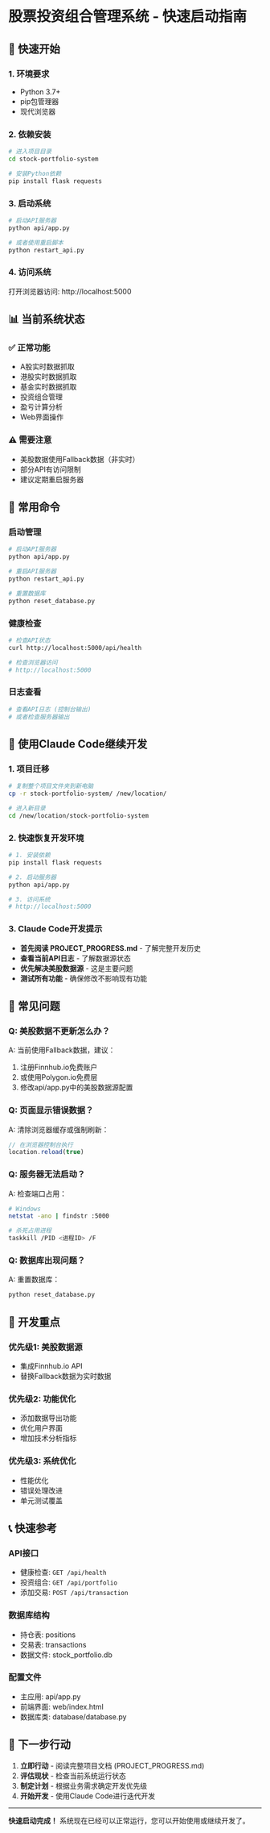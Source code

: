 # 股票投资组合管理系统 - 快速启动指南

## 🚀 快速开始

### 1. 环境要求
- Python 3.7+
- pip包管理器
- 现代浏览器

### 2. 依赖安装
```bash
# 进入项目目录
cd stock-portfolio-system

# 安装Python依赖
pip install flask requests
```

### 3. 启动系统
```bash
# 启动API服务器
python api/app.py

# 或者使用重启脚本
python restart_api.py
```

### 4. 访问系统
打开浏览器访问: http://localhost:5000

## 📊 当前系统状态

### ✅ 正常功能
- A股实时数据抓取
- 港股实时数据抓取
- 基金实时数据抓取
- 投资组合管理
- 盈亏计算分析
- Web界面操作

### ⚠️ 需要注意
- 美股数据使用Fallback数据（非实时）
- 部分API有访问限制
- 建议定期重启服务器

## 🔧 常用命令

### 启动管理
```bash
# 启动API服务器
python api/app.py

# 重启API服务器
python restart_api.py

# 重置数据库
python reset_database.py
```

### 健康检查
```bash
# 检查API状态
curl http://localhost:5000/api/health

# 检查浏览器访问
# http://localhost:5000
```

### 日志查看
```bash
# 查看API日志 (控制台输出)
# 或者检查服务器输出
```

## 🔄 使用Claude Code继续开发

### 1. 项目迁移
```bash
# 复制整个项目文件夹到新电脑
cp -r stock-portfolio-system/ /new/location/

# 进入新目录
cd /new/location/stock-portfolio-system
```

### 2. 快速恢复开发环境
```bash
# 1. 安装依赖
pip install flask requests

# 2. 启动服务器
python api/app.py

# 3. 访问系统
# http://localhost:5000
```

### 3. Claude Code开发提示
- **首先阅读 PROJECT_PROGRESS.md** - 了解完整开发历史
- **查看当前API日志** - 了解数据源状态
- **优先解决美股数据源** - 这是主要问题
- **测试所有功能** - 确保修改不影响现有功能

## 🐛 常见问题

### Q: 美股数据不更新怎么办？
A: 当前使用Fallback数据，建议：
1. 注册Finnhub.io免费账户
2. 或使用Polygon.io免费层
3. 修改api/app.py中的美股数据源配置

### Q: 页面显示错误数据？
A: 清除浏览器缓存或强制刷新：
```javascript
// 在浏览器控制台执行
location.reload(true)
```

### Q: 服务器无法启动？
A: 检查端口占用：
```bash
# Windows
netstat -ano | findstr :5000

# 杀死占用进程
taskkill /PID <进程ID> /F
```

### Q: 数据库出现问题？
A: 重置数据库：
```bash
python reset_database.py
```

## 📝 开发重点

### 优先级1: 美股数据源
- 集成Finnhub.io API
- 替换Fallback数据为实时数据

### 优先级2: 功能优化
- 添加数据导出功能
- 优化用户界面
- 增加技术分析指标

### 优先级3: 系统优化
- 性能优化
- 错误处理改进
- 单元测试覆盖

## 📞 快速参考

### API接口
- 健康检查: `GET /api/health`
- 投资组合: `GET /api/portfolio`
- 添加交易: `POST /api/transaction`

### 数据库结构
- 持仓表: positions
- 交易表: transactions
- 数据文件: stock_portfolio.db

### 配置文件
- 主应用: api/app.py
- 前端界面: web/index.html
- 数据库类: database/database.py

## 🎯 下一步行动

1. **立即行动** - 阅读完整项目文档 (PROJECT_PROGRESS.md)
2. **评估现状** - 检查当前系统运行状态
3. **制定计划** - 根据业务需求确定开发优先级
4. **开始开发** - 使用Claude Code进行迭代开发

---

**快速启动完成！** 系统现在已经可以正常运行，您可以开始使用或继续开发了。
